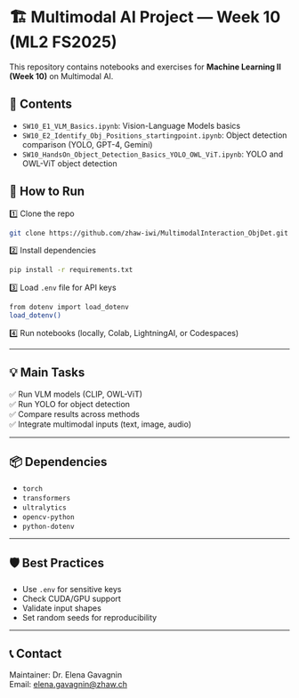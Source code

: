 
# 🏗️ Multimodal AI Project — Week 10 (ML2 FS2025)

This repository contains notebooks and exercises for **Machine Learning II (Week 10)** on Multimodal AI.

## 📂 Contents

- `SW10_E1_VLM_Basics.ipynb`: Vision-Language Models basics
- `SW10_E2_Identify_Obj_Positions_startingpoint.ipynb`: Object detection comparison (YOLO, GPT-4, Gemini)
- `SW10_HandsOn_Object_Detection_Basics_YOLO_OWL_ViT.ipynb`: YOLO and OWL-ViT object detection

## 🚀 How to Run

1️⃣ Clone the repo  
```bash
git clone https://github.com/zhaw-iwi/MultimodalInteraction_ObjDet.git
```

2️⃣ Install dependencies  
```bash
pip install -r requirements.txt
```

3️⃣ Load `.env` file for API keys  
```bash
from dotenv import load_dotenv
load_dotenv()
```

4️⃣ Run notebooks (locally, Colab, LightningAI, or Codespaces)

---

## 💡 Main Tasks

✅ Run VLM models (CLIP, OWL-ViT)  
✅ Run YOLO for object detection  
✅ Compare results across methods  
✅ Integrate multimodal inputs (text, image, audio)

---

## 📦 Dependencies

- `torch`
- `transformers`
- `ultralytics`
- `opencv-python`
- `python-dotenv`

---

## 🛡️ Best Practices

- Use `.env` for sensitive keys  
- Check CUDA/GPU support  
- Validate input shapes  
- Set random seeds for reproducibility

---

## 📞 Contact

Maintainer: Dr. Elena Gavagnin  
Email: elena.gavagnin@zhaw.ch
